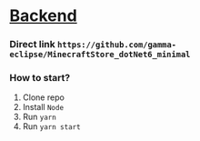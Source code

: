 # [Backend](https://github.com/gamma-eclipse/MinecraftStore_dotNet6_minimal)

### Direct link `https://github.com/gamma-eclipse/MinecraftStore_dotNet6_minimal`

### How to start?
1. Clone repo
2. Install `Node`
3. Run `yarn`
4. Run `yarn start`
